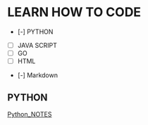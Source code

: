 # LEARN HOW TO CODE
- [-] PYTHON
- [ ] JAVA SCRIPT
- [ ] GO
- [ ] HTML
- [-] Markdown


## PYTHON
[Python_NOTES](https://github.com/PrestonRivera/Python_Function_Notes/blob/main/Python_NOTES.py)


